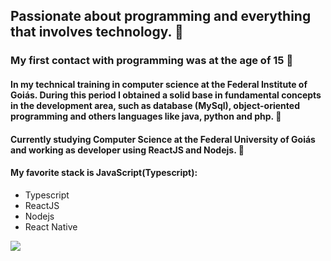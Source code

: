 

## Passionate about programming and everything that involves technology. :blue_heart:

### My first contact with programming was at the age of 15 :baby:

#### In my technical training in computer science at the Federal Institute of Goiás. During this period I obtained a solid base in fundamental concepts in the development area, such as database (MySql), object-oriented programming and others languages like java, python and php. :blue_book:

#### Currently studying Computer Science at the Federal University of Goiás and working as developer using ReactJS and Nodejs. :construction_worker:

#### My favorite stack is JavaScript(Typescript):
- Typescript
- ReactJS
- Nodejs
- React Native

<a href="https://www.linkedin.com/in/matheus-antonio-377698180" target="_blank">
  <img src="https://img.shields.io/static/v1?label=Linkedin&message=Matheus&color=7159c1&style=for-the-badge&logo=linkedin"/>
</a>



